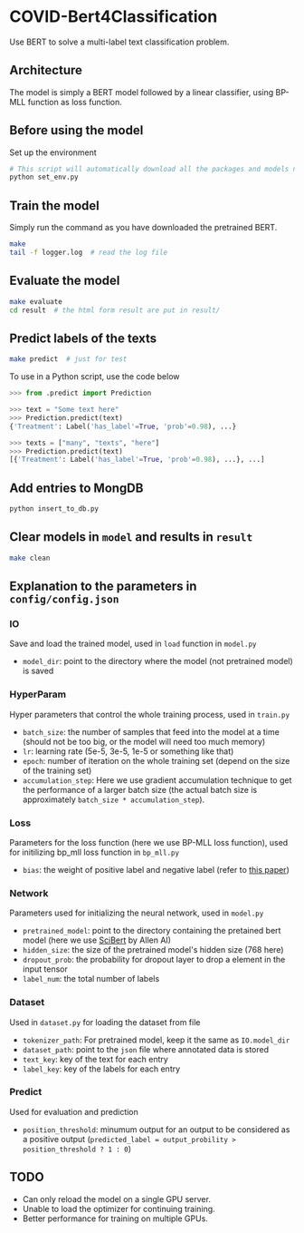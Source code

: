 # COVID-Bert4Classification
Use BERT to solve a multi-label text classification problem.

## Architecture
The model is simply a BERT model followed by a linear classifier, using BP-MLL function as loss function.

## Before using the model
Set up the environment
```sh
# This script will automatically download all the packages and models needed.
python set_env.py
```

## Train the model
Simply run the command as you have downloaded the pretrained BERT.
```sh
make
tail -f logger.log  # read the log file
```

## Evaluate the model
```sh
make evaluate
cd result  # the html form result are put in result/
```

## Predict labels of the texts
```sh
make predict  # just for test
```
To use in a Python script, use the code below
```python
>>> from .predict import Prediction

>>> text = "Some text here"
>>> Prediction.predict(text)
{'Treatment': Label('has_label'=True, 'prob'=0.98), ...}

>>> texts = ["many", "texts", "here"]
>>> Prediction.predict(text)
[{'Treatment': Label('has_label'=True, 'prob'=0.98), ...}, ...]
```

## Add entries to MongDB
```sh
python insert_to_db.py
```

## Clear models in `model` and results in `result`
```sh
make clean
```

## Explanation to the parameters in `config/config.json`
### IO
Save and load the trained model, used in `load` function in `model.py`
- `model_dir`: point to the directory where the model (not pretrained model) is saved

### HyperParam
Hyper parameters that control the whole training process, used in `train.py`
- `batch_size`: the number of samples that feed into the model at a time (should not be too big, or the model will need too much memory)
- `lr`: learning rate (5e-5, 3e-5, 1e-5 or something like that)
- `epoch`: number of iteration on the whole training set (depend on the size of the training set)
- `accumulation_step`: Here we use gradient accumulation technique to get the performance of a larger batch size (the actual batch size is approximately `batch_size * accumulation_step`).

### Loss
Parameters for the loss function (here we use BP-MLL loss function), used for initilizing bp_mll loss function in `bp_mll.py`
- `bias`: the weight of positive label and negative label (refer to [this paper](https://ieeexplore.ieee.org/document/1683770))

### Network
Parameters used for initializing the neural network, used in `model.py`
- `pretrained_model`: point to the directory containing the pretained bert model (here we use [SciBert](https://github.com/allenai/scibert) by Allen AI)
- `hidden_size`: the size of the pretrained model's hidden size (768 here)
- `dropout_prob`: the probability for dropout layer to drop a element in the input tensor
- `label_num`: the total number of labels

### Dataset
Used in `dataset.py` for loading the dataset from file
- `tokenizer_path`: For pretrained model, keep it the same as `IO.model_dir`
- `dataset_path`: point to the `json` file where annotated data is stored
- `text_key`: key of the text for each entry
- `label_key`: key of the labels for each entry

### Predict
Used for evaluation and prediction
- `position_threshold`: minumum output for an output to be considered as a positive output (`predicted_label = output_probility > position_threshold ? 1 : 0`)

## TODO
- Can only reload the model on a single GPU server.
- Unable to load the optimizer for continuing training.
- Better performance for training on multiple GPUs.

